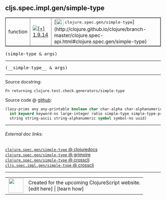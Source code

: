 ## cljs.spec.impl.gen/simple-type



 <table border="1">
<tr>
<td>function</td>
<td><a href="https://github.com/cljsinfo/cljs-api-docs/tree/1.9.14"><img valign="middle" alt="[+] 1.9.14" title="Added in 1.9.14" src="https://img.shields.io/badge/+-1.9.14-lightgrey.svg"></a> </td>
<td>
[<img height="24px" valign="middle" src="http://i.imgur.com/1GjPKvB.png"> <samp>clojure.spec.gen/simple-type</samp>](http://clojure.github.io/clojure/branch-master/clojure.spec-api.html#clojure.spec.gen/simple-type)
</td>
</tr>
</table>

<samp>(simple-type & args)</samp><br>

---

 <samp>
(__simple-type__ & args)<br>
</samp>

---





Source docstring:

```
Fn returning clojure.test.check.generators/simple-type
```


Source code @ [github]():

```clj
(lazy-prims any any-printable boolean char char-alpha char-alphanumeric char-ascii double
  int keyword keyword-ns large-integer ratio simple-type simple-type-printable
  string string-ascii string-alphanumeric symbol symbol-ns uuid)
```

<!--
Repo - tag - source tree - lines:

 <pre>

</pre>

-->

---



###### External doc links:

[`clojure.spec.gen/simple-type` @ clojuredocs](http://clojuredocs.org/clojure.spec.gen/simple-type)<br>
[`clojure.spec.gen/simple-type` @ grimoire](http://conj.io/store/v1/org.clojure/clojure/1.7.0-beta3/clj/clojure.spec.gen/simple-type/)<br>
[`clojure.spec.gen/simple-type` @ crossclj](http://crossclj.info/fun/clojure.spec.gen/simple-type.html)<br>
[`cljs.spec.impl.gen/simple-type` @ crossclj](http://crossclj.info/fun/cljs.spec.impl.gen.cljs/simple-type.html)<br>

---

 <table>
<tr><td>
<img valign="middle" align="right" width="48px" src="http://i.imgur.com/Hi20huC.png">
</td><td>
Created for the upcoming ClojureScript website.<br>
[edit here] | [learn how]
</td></tr></table>

[edit here]:https://github.com/cljsinfo/cljs-api-docs/blob/master/cljsdoc/cljs.spec.impl.gen/simple-type.cljsdoc
[learn how]:https://github.com/cljsinfo/cljs-api-docs/wiki/cljsdoc-files

<!--

This information was too distracting to show to readers, but I'll leave it
commented here since it is helpful to:

- pretty-print the data used to generate this document
- and show how to retrieve that data



The API data for this symbol:

```clj
{:ns "cljs.spec.impl.gen",
 :name "simple-type",
 :signature ["[& args]"],
 :name-encode "simple-type",
 :history [["+" "1.9.14"]],
 :type "function",
 :clj-equiv {:full-name "clojure.spec.gen/simple-type",
             :url "http://clojure.github.io/clojure/branch-master/clojure.spec-api.html#clojure.spec.gen/simple-type"},
 :full-name-encode "cljs.spec.impl.gen/simple-type",
 :source {:code "(lazy-prims any any-printable boolean char char-alpha char-alphanumeric char-ascii double\n  int keyword keyword-ns large-integer ratio simple-type simple-type-printable\n  string string-ascii string-alphanumeric symbol symbol-ns uuid)",
          :title "Source code",
          :repo "clojurescript",
          :tag "r1.9.36",
          :filename "src/main/cljs/cljs/spec/impl/gen.cljs",
          :lines [72 74],
          :url "https://github.com/clojure/clojurescript/blob/r1.9.36/src/main/cljs/cljs/spec/impl/gen.cljs#L72-L74"},
 :usage ["(simple-type & args)"],
 :full-name "cljs.spec.impl.gen/simple-type",
 :docstring "Fn returning clojure.test.check.generators/simple-type",
 :cljsdoc-url "https://github.com/cljsinfo/cljs-api-docs/blob/master/cljsdoc/cljs.spec.impl.gen/simple-type.cljsdoc"}

```

Retrieve the API data for this symbol:

```clj
;; from Clojure REPL
(require '[clojure.edn :as edn])
(-> (slurp "https://raw.githubusercontent.com/cljsinfo/cljs-api-docs/catalog/cljs-api.edn")
    (edn/read-string)
    (get-in [:symbols "cljs.spec.impl.gen/simple-type"]))
```

-->
